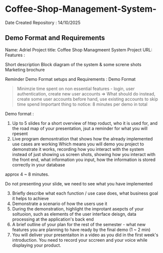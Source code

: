# Coffee-Shop-Management-System-

Date Created Repository : 14/10/2025


## Demo Format and Requirements 
Name: Adriel
Project title: Coffee Shop Managmeent System 
Project URL: 
Features :

Short description
Block diagram of the system & some screne shots  
Marketing brochure

Reminder Demo Format setups and Requirements : 
Demo Format 
> Minimzie time spent on non essential features - login, user authentication, create new user accounts 
=> What should do instead, create some user accounts before hand, use existing accounts to skip
time spend
Important thing to notice: 8 minutes per demo in total

Demo format :
1. Up to 5 slides for a short overview of htep roduct, who it is used for, and the road map of your presentation, jsut a reminder for what you will rpesent
2. Live program demosntration that shows how the already implemented use cases are working
Which means you will demo you project to demonstrate it works, recording how you interact with the system instead of just showing us screen shots, showing how you interact with the front end, what information you input, how the information is stored correctly in your database

approx 4 ~ 8 minutes. 

Do not presenting your slide, we need to see what you have implemented 

3. Briefly describe what each function / use case does, what business goal it helps to achieve
4. Demonstrate a scenario of how the users use it
5. During the demonstration, highlight the improtant asepcts of your soltuoion, such as elements of the user interface deisgn, data processing at the application's back end
6. A brief outline of your plan for the rest of the semester - what new features you are planning to have ready by the final demo (1 ~ 2 min)
7. You will deliver your presentaiton in a video as you did in the first week's introduction. You need to record your sccreen and your voice while displaying your product.






















